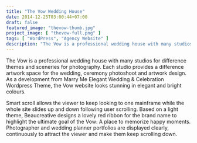 ```yaml
---
title: "The Vow Wedding House"
date: 2014-12-25T03:00:44+07:00
draft: false
featured_image: "thevow-thumb.jpg"
project_image: [ "thevow-full.png" ]
tags: [ "WordPress", "Agency Website" ]
description: "The Vow is a professional wedding house with many studios for difference themes and sceneries for photography."
---
```


The Vow is a professional wedding house with many studios for difference themes and sceneries for photography. Each studio provides a difference artwork space for the wedding, ceremony photoshoot and artwork design. As a development from Marry Me Elegant Wedding & Celebration Wordpress Theme, the Vow website looks stunning in elegant and bright colours. 

Smart scroll allows the viewer to keep looking to one mainframe while the whole site slides up and down following user scrolling. Based on a light theme, Beaucreative designs a lovely red ribbon for the brand name to highlight the ultimate goal of the Vow: A place to memorize happy moments. Photographer and wedding planner portfolios are displayed clearly, continuously to attract the viewer and make them keep scrolling down.